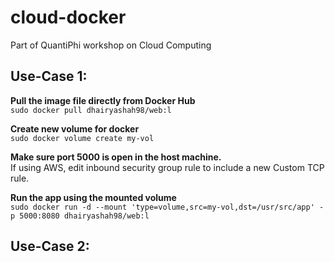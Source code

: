 # cloud-docker
Part of QuantiPhi workshop on Cloud Computing

## Use-Case 1:

**Pull the image file directly from Docker Hub**  
`sudo docker pull dhairyashah98/web:l` 

**Create new volume for docker**  
`sudo docker volume create my-vol`

**Make sure port 5000 is open in the host machine.**  
If using AWS, edit inbound security group rule to include a new Custom TCP rule.

**Run the app using the mounted volume**  
`sudo docker run -d --mount 'type=volume,src=my-vol,dst=/usr/src/app' -p 5000:8080 dhairyashah98/web:l`

## Use-Case 2:  


